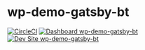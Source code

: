 # wp-demo-gatsby-bt

[![CircleCI](https://circleci.com/gh/lcatlett/wp-demo-gatsby-bt.svg?style=shield)](https://circleci.com/gh/lcatlett/wp-demo-gatsby-bt)
[![Dashboard wp-demo-gatsby-bt](https://img.shields.io/badge/dashboard-wp_demo_gatsby_bt-yellow.svg)](https://dashboard.pantheon.io/sites/47ba0649-6e3b-4baf-ae5b-3d85d6050e36#dev/code)
[![Dev Site wp-demo-gatsby-bt](https://img.shields.io/badge/site-wp_demo_gatsby_bt-blue.svg)](http://dev-wp-demo-gatsby-bt.pantheonsite.io/)